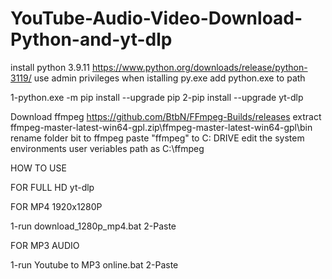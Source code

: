 # YouTube-Audio-Video-Download-Python-and-yt-dlp
install python 3.9.11 https://www.python.org/downloads/release/python-3119/ use admin privileges when istalling py.exe add python.exe to path

1-python.exe -m pip install --upgrade pip
2-pip install --upgrade yt-dlp

Download ffmpeg https://github.com/BtbN/FFmpeg-Builds/releases
extract ffmpeg-master-latest-win64-gpl.zip\ffmpeg-master-latest-win64-gpl\bin\
rename folder bit to ffmpeg
paste "ffmpeg" to C: DRIVE
edit the system environments user veriables path as C:\ffmpeg
 



HOW TO USE

FOR FULL HD yt-dlp <URL of YouTube Video>

FOR MP4 1920x1280P

1-run download_1280p_mp4.bat
2-Paste <URL of YouTube Video>

FOR MP3 AUDIO

1-run Youtube to MP3 online.bat
2-Paste <URL of YouTube Video>
